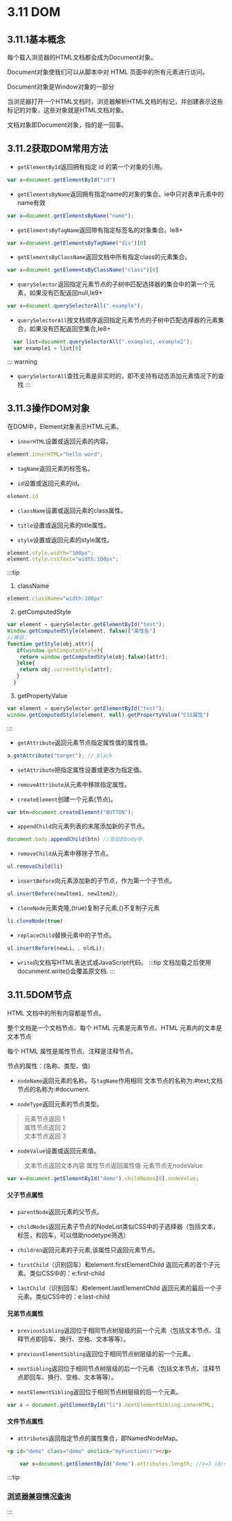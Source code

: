 # 3.11 DOM
## 3.11.1基本概念
每个载入浏览器的HTML文档都会成为Document对象。

Document对象使我们可以从脚本中对 HTML 页面中的所有元素进行访问。

Document对象是Window对象的一部分

当浏览器打开一个HTML文档时，浏览器解析HTML文档的标记，并创建表示这些标记的对象，这些对象就是HTML文档对象。

文档对象即Document对象，指的是一回事。

## 3.11.2获取DOM常用方法
* `getElementById`返回拥有指定 id 的第一个对象的引用。
```js
var x=document.getElementById("id")
```

* `getElementsByName`返回拥有指定name的对象的集合。ie中只对表单元素中的name有效
```js
var x=document.getElementsByName("name");
```

* `getElementsByTagName`返回带有指定标签名的对象集合。Ie8+
```js
var x=document.getElementsByTagName("div")[0]
```

* `getElementsByClassName`返回文档中所有指定class的元素集合。
```js
var x=document.getElementsByClassName("class")[0]
```

* `querySelector`返回指定元素节点的子树中匹配选择器的集合中的第一个元素，如果没有匹配返回null,Ie9+
```js
var x=document.querySelectorAll(".example");
```

* `querySelectorAll`按文档顺序返回指定元素节点的子树中匹配选择器的元素集合，如果没有匹配返回空集合,Ie8+
```js
  var list=document.querySelectorAll(".example1,.example2");
  var example1 = list[0]
```

::: warning
* `querySelectorAll`查找元素是非实时的，即不支持有动态添加元素情况下的查找
:::
## 3.11.3操作DOM对象
在DOM中，Element对象表示HTML元素。

* `innerHTML`设置或返回元素的内容。
```js
element.innerHTML="hello word";
```
* `tagName`返回元素的标签名。


* `id`设置或返回元素的id。
```js
element.id
```
* `className`设置或返回元素的class属性。

* `title`设置或返回元素的title属性。

* `style`设置或返回元素的style属性。
```js
element.style.width="100px";
element.style.cssText="width:100px";
```
:::tip
1. className
```js
element.className="width:100px" 
```
2. getComputedStyle
```js
var element = querySelector.getElementById("test");
Window.getComputedStyle(element, false)["属性名"]
//兼容：
function getStyle(obj,attr){
   if(window.getComputedStyle){
    return window.getComputedStyle(obj,false)[attr];
   }else{
    return obj.currentStyle[attr];
   }
  }
```
3. getPropertyValue
```js
var element = querySelector.getElementById("test");
window.getComputedStyle(element, null).getPropertyValue("CSS属性")
```
:::


* `getAttribute`返回元素节点指定属性值的属性值。
```js
a.getAttribute("target"); //_black
```
* `setAttribute`把指定属性设置或更改为指定值。

* `removeAttribute`从元素中移除指定属性。



* `createElement`创建一个元素(节点)。
```js
var btn=document.createElement("BUTTON");
```
* `appendChild`向元素列表的末尾添加新的子节点。
```js
document.body.appendChild(btn) //添加到body中.
```
* `removeChild`从元素中移除子节点。
```js
ul.removeChild(li)
```
* `insertBefore`向元素添加新的子节点，作为第一个子节点。
```js
ul.insertBefore(newItem1, newItem2);
```
* `cloneNode`元素克隆,(true)复制子元素,()不复制子元素
```js
li.cloneNode(true)
```
* `replaceChild`替换元素中的子节点。
```js
ul.insertBefore(newLi、, oldLi);
```
* `write`向文档写HTML表达式或JavaScript代码。
:::tip
文档加载之后使用docunment.write()会覆盖原文档.
:::

## 3.11.5DOM节点
HTML 文档中的所有内容都是节点。

整个文档是一个文档节点、每个 HTML 元素是元素节点、HTML 元素内的文本是文本节点

每个 HTML 属性是属性节点、注释是注释节点。


节点的属性：(名称、类型、值)

* `nodeName`返回元素的名称。与`tagName`作用相同
文本节点的名称为:#text;文档节点的名称为:#document. 

* `nodeType`返回元素的节点类型。 

> 元素节点返回 1  
> 属性节点返回 2  
> 文本节点返回 3

* `nodeValue`设置或返回元素值。 
> 文本节点返回文本内容
> 属性节点返回属性值
> 元素节点无nodeValue
```js
var x=document.getElementById("demo").childNodes[0].nodeValue;
```

#### 父子节点属性

* `parentNode`返回元素的父节点。

* `childNodes`返回元素子节点的NodeList类似CSS中的子选择器（包括文本，标签，和回车，可以借助nodetype筛选）

* `children`返回元素的子元素,该属性只返回元素节点。

* `firstChild`（识别回车）和element.firstElementChild 返回元素的首个子元素。类似CSS中的：e:first-child

* `lastChild`（识别回车）和element.lastElementChild 返回元素的最后一个子元素。类似CSS中的：e:last-child

#### 兄弟节点属性

* `previousSibling`返回位于相同节点树层级的前一个元素（包括文本节点、注释节点即回车、换行、空格、文本等等）。

* `previousElementSibling`返回位于相同节点树层级的前一个元素。

* `nextSibling`返回位于相同节点树层级的后一个元素（包括文本节点、注释节点即回车、换行、空格、文本等等）。

* `nextElementSibling`返回位于相同节点树层级的后一个元素。
```js
var x = document.getElementById("li").nextElementSibling.innerHTML;
```
#### 文件节点属性

* `attributes`返回指定节点的属性集合，即NamedNodeMap。
```html
<p id="demo" class="demo" onclick="myFunction()"></p>
```
```js
	var x=document.getElementById("demo").attributes.length; //x=3 id/class/onclick
```
:::tip
### [浏览器兼容情况查询](https://caniuse.com/#)
:::
